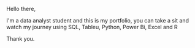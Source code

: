 Hello there,

I'm a data analyst student and this is my portfolio, you can take a sit and watch my journey using SQL, Tableu, Python, Power Bi, Excel and R

Thank you.
